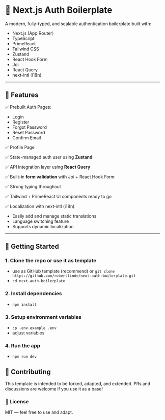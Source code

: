 # 🔐 Next.js Auth Boilerplate

A modern, fully-typed, and scalable authentication boilerplate built with:

- Next.js (App Router)
- TypeScript
- PrimeReact
- Tailwind CSS
- Zustand
- React Hook Form
- Joi
- React Query
- next-intl (i18n)

---

## 🚀 Features

✅ Prebuilt Auth Pages:

- Login
- Register
- Forgot Password
- Reset Password
- Confirm Email

✅ Profile Page

✅ State-managed auth user using **Zustand**

✅ API integration layer using **React Query**

✅ Built-in **form validation** with Joi + React Hook Form

✅ Strong typing throughout

✅ Tailwind + PrimeReact UI components ready to go

✅ Localization with next-intl (i18n):

- Easily add and manage static translations
- Language switching feature
- Supports dynamic localization

---

## 🧪 Getting Started

### 1. Clone the repo or use it as template

- use as GitHub template (recommend) or `git clone https://github.com/robertlinde/next-auth-boilerplate.git`
- `cd next-auth-boilerplate`

### 2. Install dependencies

- `npm install`

### 3. Setup environment variables

- `cp .env.example .env`
- adjust variables

### 4. Run the app

- `npm run dev`

## 🤝 Contributing

This template is intended to be forked, adapted, and extended. PRs and discussions are welcome if you use it as a base!

### 📝 License

MIT — feel free to use and adapt.
